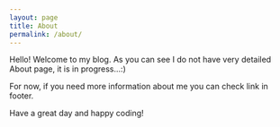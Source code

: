 ```yaml
---
layout: page
title: About
permalink: /about/
---
```


Hello! Welcome to my blog. As you can see I do not have very detailed About page, it is in progress...:)

For now, if you need more information about me you can check link in footer.

Have a great day and happy coding!
